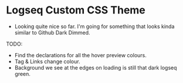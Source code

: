 # Logseq Custom CSS Theme

- Looking quite nice so far. I'm going for something that looks kinda similar to Github Dark Dimmed.

TODO:
- Find the declarations for all the hover preview colours.
- Tag & Links change colour.
- Background we see at the edges on loading is still that dark logseq green.